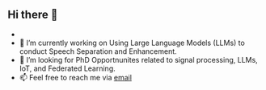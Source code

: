 ## Hi there 👋

<!--
**Beilong-Tang/Beilong-Tang** is a ✨ _special_ ✨ repository because its `README.md` (this file) appears on your GitHub profile.

Here are some ideas to get you started:

- 🔭 I’m currently working on ...
- 🌱 I’m currently learning ...
- 👯 I’m looking to collaborate on ...
- 🤔 I’m looking for help with ...
- 💬 Ask me about ...
- 📫 How to reach me: ...
- 😄 Pronouns: ...
- ⚡ Fun fact: ...
-->

- 
- 🔭 I’m currently working on Using Large Language Models (LLMs) to conduct Speech Separation and Enhancement.
- 👯 I’m looking for PhD Opportnunites related to signal processing, LLMs, IoT, and Federated Learning.
- 📫 Feel free to reach me via  [email](mailto:bt132@duke.edu)
